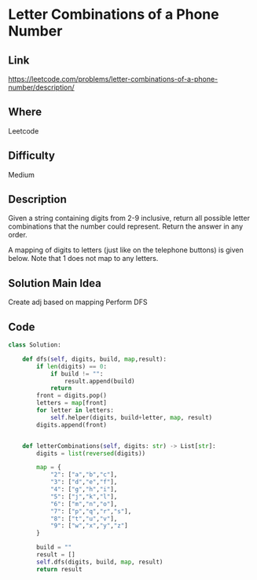 # Letter Combinations of a Phone Number

## Link
https://leetcode.com/problems/letter-combinations-of-a-phone-number/description/

## Where
Leetcode

## Difficulty
Medium

## Description
Given a string containing digits from 2-9 inclusive, return all possible letter combinations that the number could represent. Return the answer in any order.

A mapping of digits to letters (just like on the telephone buttons) is given below. Note that 1 does not map to any letters.

## Solution Main Idea
Create adj based on mapping
Perform DFS

## Code

```python
class Solution:

    def dfs(self, digits, build, map,result):
        if len(digits) == 0:
            if build != "":
                result.append(build)
            return
        front = digits.pop()
        letters = map[front]
        for letter in letters:
            self.helper(digits, build+letter, map, result)
        digits.append(front)


    def letterCombinations(self, digits: str) -> List[str]:
        digits = list(reversed(digits))

        map = {
            "2": ["a","b","c"],
            "3": ["d","e","f"],
            "4": ["g","h","i"],
            "5": ["j","k","l"],
            "6": ["m","n","o"],
            "7": ["p","q","r","s"],
            "8": ["t","u","v"],
            "9": ["w","x","y","z"]
        }

        build = ""
        result = []
        self.dfs(digits, build, map, result)
        return result



```
